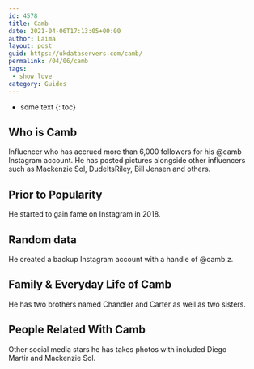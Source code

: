 ```yaml
---
id: 4578
title: Camb
date: 2021-04-06T17:13:05+00:00
author: Laima
layout: post
guid: https://ukdataservers.com/camb/
permalink: /04/06/camb
tags:
 - show love
category: Guides
---
```


* some text
{: toc}


## Who is Camb
                  
                  
                  
Influencer who has accrued more than 6,000 followers for his @camb Instagram account. He has posted pictures alongside other influencers such as Mackenzie Sol, DudeItsRiley, Bill Jensen and others. 
                  
              
            
              
            
                
                
                
## Prior to Popularity
                  
                  
                  
He started to gain fame on Instagram in 2018.
                  
              
            
              
            
                
                
                
## Random data
                  
                  
                  
He created a backup Instagram account with a handle of @camb.z.
                  
              
            
              
            
                
                
                
## Family & Everyday Life of Camb
                  
                  
                  
He has two brothers named Chandler and Carter as well as two sisters. 
                  
              
            
              
            
                
                
                
## People Related With Camb
                  
                  
                  
Other social media stars he has takes photos with included Diego Martir and Mackenzie Sol.
                  
              
            
              
            
                
              
            
              
              
            
            
              
            
          
          
          